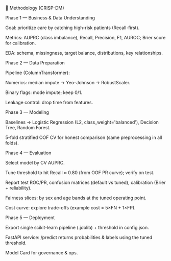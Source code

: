 🧠 Methodology (CRISP-DM)

Phase 1 — Business & Data Understanding

Goal: prioritize care by catching high-risk patients (Recall-first).

Metrics: AUPRC (class imbalance), Recall, Precision, F1, AUROC; Brier score for calibration.

EDA: schema, missingness, target balance, distributions, key relationships.

Phase 2 — Data Preparation

Pipeline (ColumnTransformer):

Numerics: median impute → Yeo–Johnson → RobustScaler.

Binary flags: mode impute; keep 0/1.

Leakage control: drop time from features.

Phase 3 — Modeling

Baselines → Logistic Regression (L2, class_weight='balanced'), Decision Tree, Random Forest.

5-fold stratified OOF CV for honest comparison (same preprocessing in all folds).

Phase 4 — Evaluation

Select model by CV AUPRC.

Tune threshold to hit Recall ≈ 0.80 (from OOF PR curve); verify on test.

Report test ROC/PR, confusion matrices (default vs tuned), calibration (Brier + reliability).

Fairness slices: by sex and age bands at the tuned operating point.

Cost curve: explore trade-offs (example cost = 5×FN + 1×FP).

Phase 5 — Deployment

Export single scikit-learn pipeline (.joblib) + threshold in config.json.

FastAPI service: /predict returns probabilities & labels using the tuned threshold.

Model Card for governance & ops.